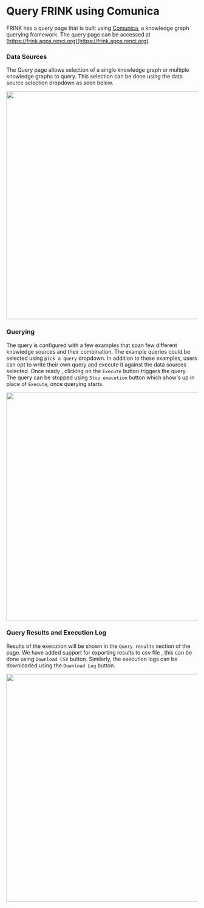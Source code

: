# Query FRINK using Comunica

FRINK  has a query page that is built using [Comunica](https://comunica.dev/), a knowledge graph querying framework.
The query page can be accessed at [https://frink.apps.renci.org](https://frink.apps.renci.org).

###  Data Sources

The Query page allows selection of a single knowledge graph or multiple knowledge graphs to query. This selection can be
done using the data source selection dropdown as seen below. 

<img src="../../assets/images/query-page-datasource-dropdown.png" width="600">


### Querying 

The query is configured with a few examples that span few different knowledge sources and their combination. The example
queries could be selected using `pick a query` dropdown. In addition to these examples, users can opt to write their own query
and execute it against the data sources selected. Once ready , clicking on the `Execute` button triggers the query. The
query can be stopped using `Stop execution` button which show's up in place of `Execute`, once querying starts. 

<img src="../../assets/images/query-page-datasource-query-box.png" width="600">


### Query Results and Execution Log

Results of the execution will be shown in the `Query results` section of the page. We have added support for exporting 
results to csv file , this can be done using `Download CSV` button. Similarly, the execution logs can be downloaded using
the `Download Log` button. 

<img src="../../assets/images/query-page-query-results-exec-logs.png" width="600">
